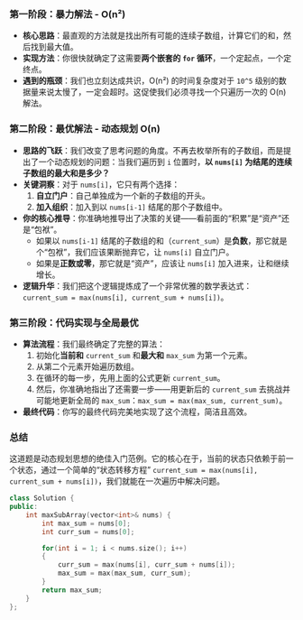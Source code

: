 ### 第一阶段：暴力解法 - O(n²)

- **核心思路**：最直观的方法就是找出所有可能的连续子数组，计算它们的和，然后找到最大值。
- **实现方法**：你很快就确定了这需要**两个嵌套的 `for` 循环**，一个定起点，一个定终点。
- **遇到的瓶颈**：我们也立刻达成共识，O(n²) 的时间复杂度对于 `10^5` 级别的数据量来说太慢了，一定会超时。这促使我们必须寻找一个只遍历一次的 O(n) 解法。

### 第二阶段：最优解法 - 动态规划 O(n)

- **思路的飞跃**：我们改变了思考问题的角度。不再去枚举所有的子数组，而是提出了一个动态规划的问题：当我们遍历到 `i` 位置时，**以 `nums[i]` 为结尾的连续子数组的最大和是多少？**
- **关键洞察**：对于 `nums[i]`，它只有两个选择：
  1. **自立门户**：自己单独成为一个新的子数组的开头。
  2. **加入组织**：加入到以 `nums[i-1]` 结尾的那个子数组中。
- **你的核心推导**：你准确地推导出了决策的关键——看前面的“积累”是“资产”还是“包袱”。
  - 如果以 `nums[i-1]` 结尾的子数组的和（`current_sum`）是**负数**，那它就是个“包袱”，我们应该果断抛弃它，让 `nums[i]` 自立门户。
  - 如果是**正数或零**，那它就是“资产”，应该让 `nums[i]` 加入进来，让和继续增长。
- **逻辑升华**：我们把这个逻辑提炼成了一个非常优雅的数学表达式：`current_sum = max(nums[i], current_sum + nums[i])`。

### 第三阶段：代码实现与全局最优

- **算法流程**：我们最终确定了完整的算法：
  1. 初始化**当前和** `current_sum` 和**最大和** `max_sum` 为第一个元素。
  2. 从第二个元素开始遍历数组。
  3. 在循环的每一步，先用上面的公式更新 `current_sum`。
  4. 然后，你准确地指出了还需要一步——用更新后的 `current_sum` 去挑战并可能地更新全局的 `max_sum`：`max_sum = max(max_sum, current_sum)`。
- **最终代码**：你写的最终代码完美地实现了这个流程，简洁且高效。

### 总结

这道题是动态规划思想的绝佳入门范例。它的核心在于，当前的状态只依赖于前一个状态，通过一个简单的“状态转移方程” `current_sum = max(nums[i], current_sum + nums[i])`，我们就能在一次遍历中解决问题。



```cpp
class Solution {
public:
    int maxSubArray(vector<int>& nums) {
        int max_sum = nums[0];
        int curr_sum = nums[0];

        for(int i = 1; i < nums.size(); i++)
        {
            curr_sum = max(nums[i], curr_sum + nums[i]);
            max_sum = max(max_sum, curr_sum);
        }
        return max_sum;
    }
};
```

